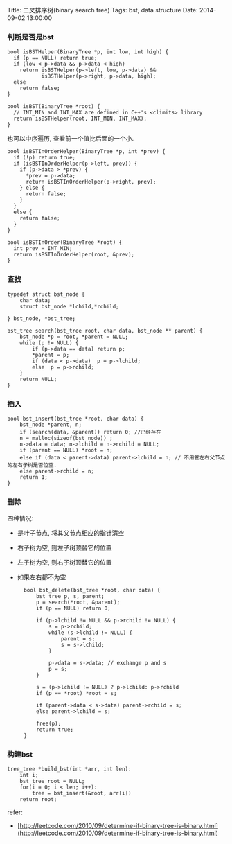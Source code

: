 Title: 二叉排序树(binary search tree)
Tags: bst, data structure
Date: 2014-09-02 13:00:00

### 判断是否是bst

    bool isBSTHelper(BinaryTree *p, int low, int high) {
      if (p == NULL) return true;
      if (low < p->data && p->data < high)
        return isBSTHelper(p->left, low, p->data) && 
               isBSTHelper(p->right, p->data, high);
      else
        return false;
    }
     
    bool isBST(BinaryTree *root) {
      // INT_MIN and INT_MAX are defined in C++'s <climits> library
      return isBSTHelper(root, INT_MIN, INT_MAX);  
    }

也可以中序遍历, 查看前一个值比后面的一个小.

    bool isBSTInOrderHelper(BinaryTree *p, int *prev) {
      if (!p) return true;
      if (isBSTInOrderHelper(p->left, prev)) {
        if (p->data > *prev) {
          *prev = p->data;
          return isBSTInOrderHelper(p->right, prev);
        } else {
          return false;
        }
      }
      else {
        return false;
      }
    }

    bool isBSTInOrder(BinaryTree *root) {
      int prev = INT_MIN;
      return isBSTInOrderHelper(root, &prev);
    }

### 查找 

    typedef struct bst_node {    
        char data;    
        struct bst_node *lchild,*rchild;    
        
    } bst_node, *bst_tree;
    
    bst_tree search(bst_tree root, char data, bst_node ** parent) {
        bst_node *p = root, *parent = NULL; 
        while (p != NULL) {
            if (p->data == data) return p;
            *parent = p;
            if (data < p->data)  p = p->lchild;
            else  p = p->rchild;
        }
        return NULL;
    }


### 插入

    bool bst_insert(bst_tree *root, char data) {
        bst_node *parent, n;
        if (search(data, &parent)) return 0; //已经存在
        n = malloc(sizeof(bst_node)) ;
        n->data = data; n->lchild = n->rchild = NULL; 
        if (parent == NULL) *root = n;
        else if (data < parent->data) parent->lchild = n; // 不用管左右父节点的左右子树是否位空.
        else parent->rchild = n;
        return 1;
    }

### 删除

四种情况:

- 是叶子节点, 将其父节点相应的指针清空
- 右子树为空, 则左子树顶替它的位置
- 左子树为空, 则右子树顶替它的位置
- 如果左右都不为空

        bool bst_delete(bst_tree *root, char data) {
            bst_tree p, s, parent;
            p = search(*root, &parent);
            if (p == NULL) return 0;

            if (p->lchild != NULL && p->rchild != NULL) {
                s = p->rchild;
                while (s->lchild != NULL) {
                    parent = s;
                    s = s->lchild;
                }

                p->data = s->data; // exchange p and s
                p = s;
            }

            s = (p->lchild != NULL) ? p->lchild: p->rchild
            if (p == *root) *root = s;

            if (parent->data < s->data) parent->rchild = s;
            else parent->lchild = s;
            
            free(p);
            return true;
        }

### 构建bst

    tree_tree *build_bst(int *arr, int len):
        int i;
        bst_tree root = NULL;
        for(i = 0; i < len; i++):
            tree = bst_insert(&root, arr[i])
        return root;

refer:

- [http://leetcode.com/2010/09/determine-if-binary-tree-is-binary.html](http://leetcode.com/2010/09/determine-if-binary-tree-is-binary.html)
